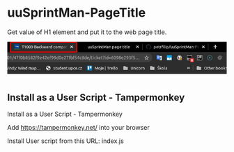 # uuSprintMan-PageTitle

Get value of H1 element and put it to the web page title. 

![preview](preview.png "Preview")


## Install as a User Script - Tampermonkey

Install as a User Script - Tampermonkey

Add https://tampermonkey.net/ into your browser

Install User script from this URL: index.js
